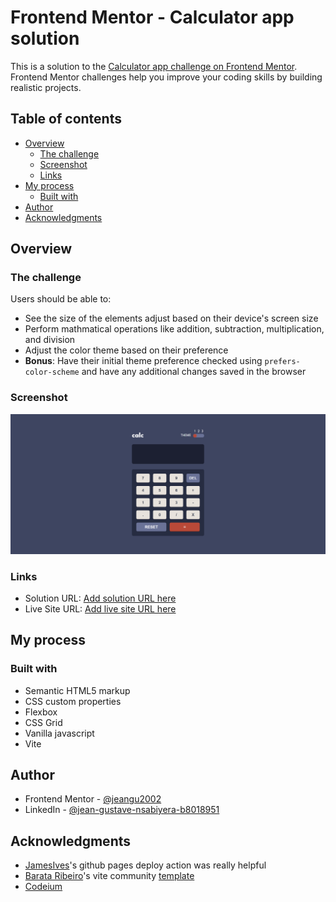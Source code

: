 # Frontend Mentor - Calculator app solution

This is a solution to the [Calculator app challenge on Frontend Mentor](https://www.frontendmentor.io/challenges/calculator-app-9lteq5N29). Frontend Mentor challenges help you improve your coding skills by building realistic projects.

## Table of contents

- [Overview](#overview)
  - [The challenge](#the-challenge)
  - [Screenshot](#screenshot)
  - [Links](#links)
- [My process](#my-process)
  - [Built with](#built-with)
- [Author](#author)
- [Acknowledgments](#acknowledgments)

## Overview

### The challenge

Users should be able to:

- See the size of the elements adjust based on their device's screen size
- Perform mathmatical operations like addition, subtraction, multiplication, and division
- Adjust the color theme based on their preference
- **Bonus**: Have their initial theme preference checked using `prefers-color-scheme` and have any additional changes saved in the browser

### Screenshot

![](./screenshot.png)

### Links

- Solution URL: [Add solution URL here](https://your-solution-url.com)
- Live Site URL: [Add live site URL here](https://your-live-site-url.com)

## My process

### Built with

- Semantic HTML5 markup
- CSS custom properties
- Flexbox
- CSS Grid
- Vanilla javascript
- Vite

## Author

- Frontend Mentor - [@jeangu2002](https://www.frontendmentor.io/profile/jeangu2002)
- LinkedIn - [@jean-gustave-nsabiyera-b8018951](https://lu.linkedin.com/in/jean-gustave-nsabiyera-b8018951)

## Acknowledgments

- [JamesIves](https://github.com/JamesIves)'s github pages deploy action was really helpful
- [Barata Ribeiro](https://github.com/Barata-Ribeiro)'s vite community [template](https://github.com/Barata-Ribeiro/vite-vanilla-js-template)
- [Codeium](https://codeium.com/windsurf)
